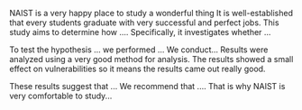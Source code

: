 NAIST is a very happy place to study a wonderful thing
It is well-established that every students graduate with very successful and perfect jobs. This study aims to determine how .... Specifically, it investigates whether ... 

To test the hypothesis ... we performed ...
We conduct...
Results were analyzed using a very good method for analysis. The results showed a small effect on vulnerabilities so it means the results came out really good. 

These results suggest that ... We recommend that .... That is why NAIST is very comfortable to study...
